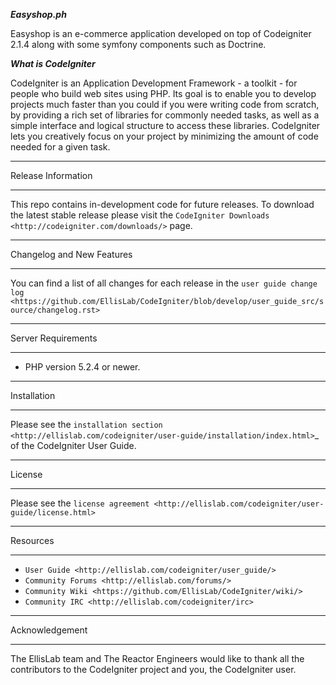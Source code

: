 
***Easyshop.ph***


Easyshop is an e-commerce application developed on top of Codeigniter 2.1.4 along with some symfony components such as Doctrine.




***What is CodeIgniter***

CodeIgniter is an Application Development Framework - a toolkit - for people
who build web sites using PHP. Its goal is to enable you to develop projects
much faster than you could if you were writing code from scratch, by providing
a rich set of libraries for commonly needed tasks, as well as a simple
interface and logical structure to access these libraries. CodeIgniter lets
you creatively focus on your project by minimizing the amount of code needed
for a given task.

*******************
Release Information
*******************

This repo contains in-development code for future releases. To download the
latest stable release please visit the `CodeIgniter Downloads
<http://codeigniter.com/downloads/>` page.

**************************
Changelog and New Features
**************************

You can find a list of all changes for each release in the `user
guide change log <https://github.com/EllisLab/CodeIgniter/blob/develop/user_guide_src/source/changelog.rst>`

*******************
Server Requirements
*******************

-  PHP version 5.2.4 or newer.

************
Installation
************

Please see the `installation section <http://ellislab.com/codeigniter/user-guide/installation/index.html>`_
of the CodeIgniter User Guide.

*******
License
*******

Please see the `license
agreement <http://ellislab.com/codeigniter/user-guide/license.html>`

*********
Resources
*********

+  `User Guide <http://ellislab.com/codeigniter/user_guide/>`
+  `Community Forums <http://ellislab.com/forums/>`
+  `Community Wiki <https://github.com/EllisLab/CodeIgniter/wiki/>`
+  `Community IRC <http://ellislab.com/codeigniter/irc>`

***************
Acknowledgement
***************

The EllisLab team and The Reactor Engineers would like to thank all the
contributors to the CodeIgniter project and you, the CodeIgniter user.
